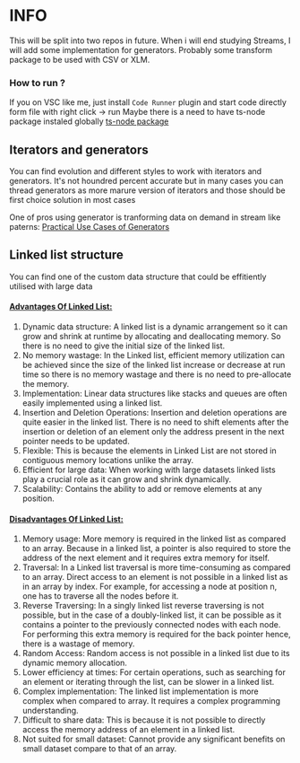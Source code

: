 # INFO

This will be split into two repos in future. When i will end studying Streams, I will add some implementation for generators. Probably some transform package to be used with CSV or XLM.

### How to run ?

If you on VSC like me, just install `Code Runner` plugin and start code directly form file with right click -> run
Maybe there is a need to have ts-node package instaled globally
[ts-node package](https://www.npmjs.com/package/ts-node)

## Iterators and generators

You can find evolution and different styles to work with iterators and generators.
It's not houndred percent accurate but in many cases you can thread generators as
more marure version of iterators and those should be first choice solution in most cases

One of pros using generator is tranforming data on demand in stream like paterns:
[Practical Use Cases of Generators](https://betterprogramming.pub/javascript-generators-practical-use-cases-945d512ef252)

## Linked list structure

You can find one of the custom data structure that could be effitiently utilised with large data

#### [Advantages Of Linked List:](https://www.geeksforgeeks.org/advantages-and-disadvantages-of-linked-list/)

1. Dynamic data structure: A linked list is a dynamic arrangement so it can grow and shrink at runtime by allocating and deallocating memory. So there is no need to give the initial size of the linked list.
1. No memory wastage: In the Linked list, efficient memory utilization can be achieved since the size of the linked list increase or decrease at run time so there is no memory wastage and there is no need to pre-allocate the memory.
1. Implementation: Linear data structures like stacks and queues are often easily implemented using a linked list.
1. Insertion and Deletion Operations: Insertion and deletion operations are quite easier in the linked list. There is no need to shift elements after the insertion or deletion of an element only the address present in the next pointer needs to be updated.
1. Flexible: This is because the elements in Linked List are not stored in contiguous memory locations unlike the array.
1. Efficient for large data: When working with large datasets linked lists play a crucial role as it can grow and shrink dynamically.
1. Scalability: Contains the ability to add or remove elements at any position.

#### [Disadvantages Of Linked List:](https://www.geeksforgeeks.org/advantages-and-disadvantages-of-linked-list/)

1. Memory usage: More memory is required in the linked list as compared to an array. Because in a linked list, a pointer is also required to store the address of the next element and it requires extra memory for itself.
1. Traversal: In a Linked list traversal is more time-consuming as compared to an array. Direct access to an element is not possible in a linked list as in an array by index. For example, for accessing a node at position n, one has to traverse all the nodes before it.
1. Reverse Traversing: In a singly linked list reverse traversing is not possible, but in the case of a doubly-linked list, it can be possible as it contains a pointer to the previously connected nodes with each node. For performing this extra memory is required for the back pointer hence, there is a wastage of memory.
1. Random Access: Random access is not possible in a linked list due to its dynamic memory allocation.
1. Lower efficiency at times: For certain operations, such as searching for an element or iterating through the list, can be slower in a linked list.
1. Complex implementation: The linked list implementation is more complex when compared to array. It requires a complex programming understanding.
1. Difficult to share data: This is because it is not possible to directly access the memory address of an element in a linked list.
1. Not suited for small dataset: Cannot provide any significant benefits on small dataset compare to that of an array.
